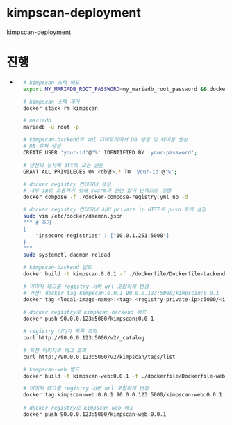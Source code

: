 # kimpscan-deployment
kimpscan-deployment

# 진행
- ```bash
    # kimpscan 스택 배포
    export MY_MARIADB_ROOT_PASSWORD=my_mariadb_root_password && docker stack deploy -c docker-compose.yml kimpscan

    # kimpscan 스택 제거
    docker stack rm kimpscan

    # mariadb
    mariadb -u root -p

    # kimpscan-backend의 sql 디렉토리에서 DB 생성 및 테이블 생성
    # DB 유저 생성
    CREATE USER 'your-id'@'%' IDENTIFIED BY 'your-password';

    # 당신의 유저에 dtt의 모든 권한
    GRANT ALL PRIVILEGES ON <db명>.* TO 'your-id'@'%';

    # docker registry 컨테이너 생성
    # 내부 ip로 소통하기 위해 swarm과 관련 없이 단독으로 실행
    docker compose -f ./docker-compose-registry.yml up -d

    # docker registry 컨테이너 서버 private ip HTTP로 push 하게 설정
    sudo vim /etc/docker/daemon.json
    """ # 추가
    {
        "insecure-registries" : ["10.0.1.251:5000"]
    }
    """
    sudo systemctl daemon-reload

    # kimpscan-backend 빌드 
    docker build -t kimpscan:0.0.1 -f ./dockerfile/Dockerfile-backend .

    # 이미지 태그를 registry 서버 url 포함하게 변경
    # 가정: docker tag kimpscan:0.0.1 90.0.0.123:5000/kimpscan:0.0.1
    docker tag <local-image-name>:<tag> <registry-private-ip>:5000/<image-name>:<tag>
    
    # docker registry로 kimpscan-backend 배포
    docker push 90.0.0.123:5000/kimpscan:0.0.1

    # registry 이미지 목록 조회
    curl http://90.0.0.123:5000/v2/_catalog

    # 특정 이미지의 태그 조회
    curl http://90.0.0.123:5000/v2/kimpscan/tags/list

    # kimpscan-web 빌드
    docker build -t kimpscan-web:0.0.1 -f ./dockerfile/Dockerfile-web .

    # 이미지 태그를 registry 서버 url 포함하게 변경
    docker tag kimpscan-web:0.0.1 90.0.0.123:5000/kimpscan-web:0.0.1
    
    # docker registry로 kimpscan-web 배포
    docker push 90.0.0.123:5000/kimpscan-web:0.0.1
    ```